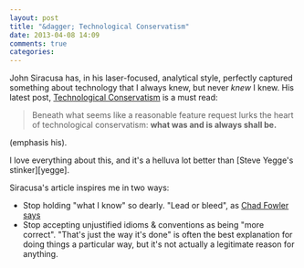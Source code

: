 ```yaml
---
layout: post
title: "&dagger; Technological Conservatism"
date: 2013-04-08 14:09
comments: true
categories: 
---
```


John Siracusa has, in his laser-focused, analytical style, perfectly captured something about technology that I always knew, but never *knew* I knew.   His latest post, [Technological Conservatism][hypercritical] is a must read:

> Beneath what seems like a reasonable feature request lurks the heart of technological conservatism: **what was and is always shall be.**

(emphasis his).

I love everything about this, and it's a helluva lot better than [Steve Yegge's stinker][yegge].

Siracusa's article inspires me in two ways:

* Stop holding "what I know" so dearly.  "Lead or bleed", as [Chad Fowler says][passionate]
* Stop accepting unjustified idioms & conventions as being "more correct".  "That's just the way it's done" is often the best
explanation for doing things a particular way, but it's not actually a legitimate reason for anything.


[hypercritical]: http://hypercritical.co/2013/04/07/technological-conservatism
[passionate]: http://pragprog.com/book/cfcar2/the-passionate-programmer
[yegget]: http://www.naildrivin5.com/blog/2012/08/10/end-of-rational-discourse.html
